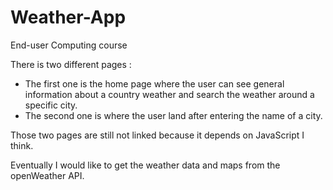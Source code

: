 # Weather-App
End-user Computing course

There is two different pages :  
 - The first one is the home page where the user can see general information about a country weather and search the weather around a specific city.  
 - The second one is where the user land after entering the name of a city.

Those two pages are still not linked because it depends on JavaScript I think.  

Eventually I would like to get the weather data and maps from the openWeather API.
